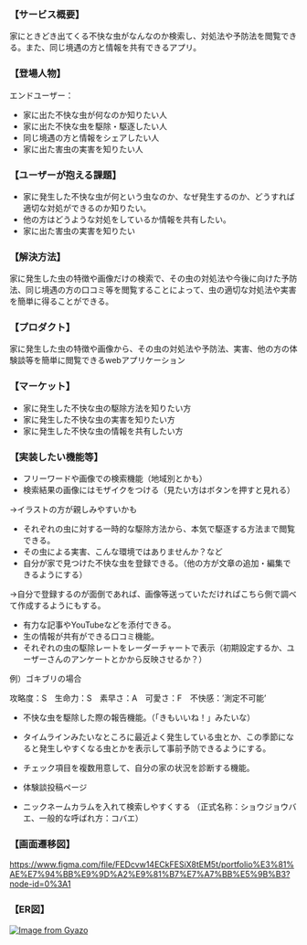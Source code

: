 ### 【サービス概要】
家にときどき出てくる不快な虫がなんなのか検索し、対処法や予防法を閲覧できる。また、同じ境遇の方と情報を共有できるアプリ。

### 【登場人物】
エンドユーザー：

- 家に出た不快な虫が何なのか知りたい人
- 家に出た不快な虫を駆除・駆逐したい人
- 同じ境遇の方と情報をシェアしたい人
- 家に出た害虫の実害を知りたい人

### 【ユーザーが抱える課題】
- 家に発生した不快な虫が何という虫なのか、なぜ発生するのか、どうすれば適切な対処ができるのか知りたい。
- 他の方はどうような対処をしているか情報を共有したい。
- 家に出た害虫の実害を知りたい

### 【解決方法】
家に発生した虫の特徴や画像だけの検索で、その虫の対処法や今後に向けた予防法、同じ境遇の方の口コミ等を閲覧することによって、虫の適切な対処法や実害を簡単に得ることができる。

### 【プロダクト】
家に発生した虫の特徴や画像から、その虫の対処法や予防法、実害、他の方の体験談等を簡単に閲覧できるwebアプリケーション

### 【マーケット】
- 家に発生した不快な虫の駆除方法を知りたい方
- 家に発生した不快な虫の実害を知りたい方
- 家に発生した不快な虫の情報を共有したい方

### 【実装したい機能等】
- フリーワードや画像での検索機能（地域別とかも）
- 検索結果の画像にはモザイクをつける（見たい方はボタンを押すと見れる）

→イラストの方が親しみやすいかも

- それぞれの虫に対する一時的な駆除方法から、本気で駆逐する方法まで閲覧できる。
- その虫による実害、こんな環境ではありませんか？など
- 自分が家で見つけた不快な虫を登録できる。（他の方が文章の追加・編集できるようにする）

→自分で登録するのが面倒であれば、画像等送っていただければこちら側で調べて作成するようにもする。

- 有力な記事やYouTubeなどを添付できる。
- 生の情報が共有ができる口コミ機能。
- それぞれの虫の駆除レートをレーダーチャートで表示（初期設定するか、ユーザーさんのアンケートとかから反映させるか？）

例）ゴキブリの場合

攻略度：S　生命力：S　素早さ：A　可愛さ：F　不快感：’測定不可能’　

- 不快な虫を駆除した際の報告機能。（「きもいいね！」みたいな）
- タイムラインみたいなところに最近よく発生している虫とか、この季節になると発生しやすくなる虫とかを表示して事前予防できるようにする。
- チェック項目を複数用意して、自分の家の状況を診断する機能。

- 体験談投稿ページ
- ニックネームカラムを入れて検索しやすくする
（正式名称：ショウジョウバエ、一般的な呼ばれ方：コバエ）

### 【画面遷移図】
https://www.figma.com/file/FEDcvw14ECkFESiX8tEM5t/portfolio%E3%81%AE%E7%94%BB%E9%9D%A2%E9%81%B7%E7%A7%BB%E5%9B%B3?node-id=0%3A1

### 【ER図】
[![Image from Gyazo](https://i.gyazo.com/3769194a7aa155a2b34223c2e48f0e5d.png)](https://gyazo.com/3769194a7aa155a2b34223c2e48f0e5d)

